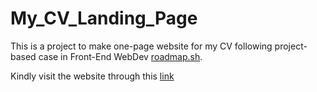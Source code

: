 # My_CV_Landing_Page
This is a project to make one-page website for my CV following project-based case in Front-End WebDev [roadmap.sh](https://roadmap.sh/projects/single-page-cv "Single-Page CV ").

Kindly visit the website through this [link](https://reviandi-naufal.github.io/My_CV_Landing_Page/)
